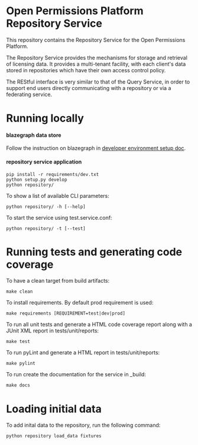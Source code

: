 Open Permissions Platform Repository Service
============================================

This repository contains the Repository Service for the Open Permissions Platform.

The Repository Service provides the mechanisms for storage and retrieval of licensing data.
It provides a multi-tenant facility, with each client's data stored in repositories which have their own access control policy.

The REStful interface is very similar to that of the Query Service, in order to support end users directly communicating with a repository or via a federating service.

Running locally
===============
#### blazegraph data store

Follow the instruction on blazegraph in [developer environment setup doc]( https://github.com/openpermissions/dev-environment#blazegraph).

#### repository service application

```
pip install -r requirements/dev.txt
python setup.py develop
python repository/
```

To show a list of available CLI parameters:

```
python repository/ -h [--help]
```

To start the service using test.service.conf:

```
python repository/ -t [--test]
```

Running tests and generating code coverage
==========================================
To have a clean target from build artifacts:

```
make clean
```

To install requirements. By default prod requirement is used:

```
make requirements [REQUIREMENT=test|dev|prod]
```

To run all unit tests and generate a HTML code coverage report along with a
JUnit XML report in tests/unit/reports:

```
make test
```

To run pyLint and generate a HTML report in tests/unit/reports:

```
make pylint
```

To run create the documentation for the service in _build:

```
make docs
```


Loading initial data
====================

To add inital data to the repository, run the following command:

```
python repository load_data fixtures
```
